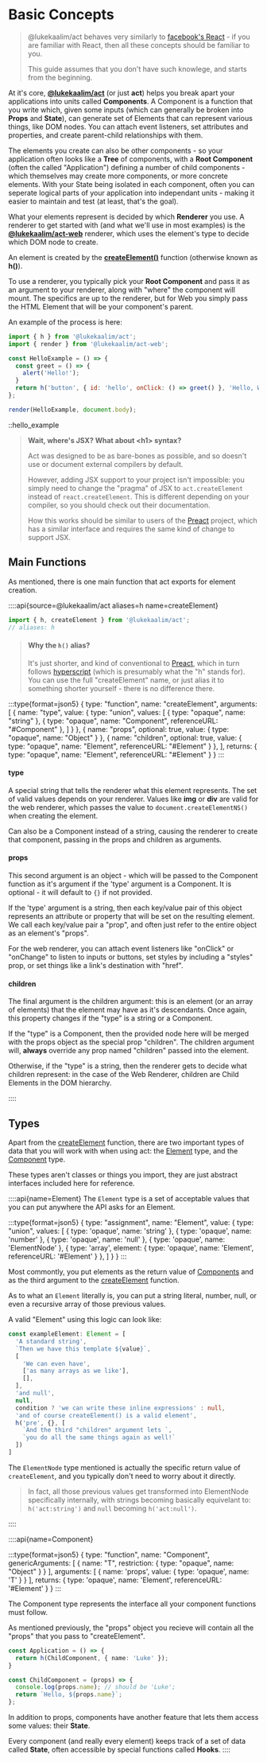 
# Basic Concepts

> @lukekaalim/act behaves very similarly to [facebook's React](https://reactjs.org/) -
> if you are familiar with React, then all these concepts
> should be familiar to you.
>
> This guide assumes that you don't have such knowlege,
> and starts from the beginning.


At it's core, **[@lukekaalim/act](/)** (or just **act**) helps you break apart your applications into units called **Components**.
A Component is a function that you write which, given some inputs (which can generally be broken into **Props** and **State**), can generate set of Elements that can represent various things, like DOM nodes. You can attach event listeners, set attributes and properties, and create parent-child relationships with them.

The elements you create can also be other components - so your application often looks like a **Tree** of components, with a **Root Component** (often the called "Application") defining a number of child components - which themselves may create more components, or more concrete elements. With your State being isolated in each component, often you can seperate logical parts of your application into independant units - making it easier to maintain and test (at least, that's the goal).

What your elements represent is decided by which **Renderer** you use. A renderer to get started with (and what we'll use in most examples) is the **[@lukekaalim/act-web](/web)** renderer, which uses the element's type to decide which DOM node to create.

An element is created by the [**createElement()**](#createElement) function (otherwise known as **h()**).

To use a renderer, you typically pick your **Root Component** and pass it as an
argument to your renderer, along with "where" the component will mount. The specifics are
up to the renderer, but for Web you simply pass the HTML Element that will be your component's parent.

An example of the process is here:

```js
import { h } from '@lukekaalim/act';
import { render } from '@lukekaalim/act-web';

const HelloExample = () => {
  const greet = () => {
    alert('Hello!');
  }
  return h('button', { id: 'hello', onClick: () => greet() }, 'Hello, World!');
};

render(HelloExample, document.body);
```

::hello_example

> **Wait, where's JSX? What about \<h1\> syntax?**
>
> Act was designed to be as bare-bones as possible, and so doesn't
> use or document external compilers by default.
> 
> However, adding JSX support to your project isn't impossible: you
> simply need to
> change the "pragma" of JSX to `act.createElement` instead of
> `react.createElement`. This is different depending on your
> compiler, so you should check out their documentation.
>
> How this works should be similar to users of the [Preact]() project, which
> has a similar interface and requires the same kind of change to support
> JSX.


## Main Functions

As mentioned, there is one main function that act exports for element creation.

::::api{source=@lukekaalim/act aliases=h name=createElement}

```ts
import { h, createElement } from '@lukekaalim/act';
// aliases: h
```

> #### Why the `h()` alias?
>
> It's just shorter, and kind of conventional to [Preact](https://preactjs.com/),
> which in turn follows [hyperscript](https://hyperscript.org/) (which is presumably what the "h" stands for).
> You can use the full "createElement" name, or just alias it to something shorter yourself - there is no difference there.

:::type{format=json5}
{
  type: "function",
  name: "createElement",
  arguments: [
    { name: "type", value: { type: "union", values: [
      { type: "opaque", name: "string" },
      { type: "opaque", name: "Component", referenceURL: "#Component" },
    ] } },
    { name: "props", optional: true, value: { type: "opaque", name: "Object" } },
    { name: "children", optional: true, value: { type: "opaque", name: "Element", referenceURL: "#Element" } },
  ],
  returns: { type: "opaque", name: "Element", referenceURL: "#Element" }
}
:::

#### type
A special string that tells the renderer what this element represents.
The set of valid values depends on your renderer.
Values like **img** or **div** are valid for the web renderer, which passes
the value to `document.createElementNS()` when creating the element.

Can also be a Component instead of a string, causing the renderer to
create that component, passing in the props and children as arguments.

#### props
This second argument is an object - which will be passed to the
Component function as it's argument if the 'type' argument is a Component.
It is optional - it will default to `{}` if not provided.

If the 'type' argument is a string, then each key/value pair of this object represents an
attribute or property that will be set on the resulting element.
We call each key/value pair a "prop", and often just refer to the entire object as an element's "props".

For the web renderer,
you can attach event listeners like "onClick" or "onChange" to listen to inputs or buttons, set styles
by including a "styles" prop, or set things like a link's destination with "href".
#### children
The final argument is the children argument: this is an element (or an array of elements)
that the element may have as it's descendants. Once again, this property changes if the "type"
is a string or a Component.

If the "type" is a Component, then the provided node here will be merged with the props object as
the special prop "children". The children argument will, **always**
override any prop named "children" passed into the element.

Otherwise, if the "type" is a string, then the renderer gets to decide what children represent: in the
case of the Web Renderer, children are Child Elements in the DOM hierarchy.

::::

## Types

Apart from the [createElement](#createElement) function, there are two important types of data
that you will work with when using act: the [Element](#Element) type, and the [Component](#Component) type.

These types aren't classes or things you import, they are just abstract interfaces included here
for reference.

::::api{name=Element}
The `Element` type is a set of acceptable values that you can put anywhere the API
asks for an Element.

:::type{format=json5}
{
  type: "assignment",
  name: "Element",
  value: {
    type: "union",
    values: [
      { type: 'opaque', name: 'string' },
      { type: 'opaque', name: 'number' },
      { type: 'opaque', name: 'null' },
      { type: 'opaque', name: 'ElementNode' },
      { type: 'array', element: { type: 'opaque', name: 'Element', referenceURL: '#Element' } },
    ]
  }
}
:::

Most commontly, you put elements as the return value of [Components](#Component) and as the third
argument to the [createElement](#createElement) function.

As to what an `Element` literally is, you can put a string literal, number, null, or even a recursive array of those previous values.

A valid "Element" using this logic can look like:
```ts
const exampleElement: Element = [
  'A standard string',
  `Then we have this template ${value}`,
  [
    'We can even have',
    ['as many arrays as we like'],
    [],
  ],
  'and null',
  null,
  condition ? 'we can write these inline expressions' : null,
  'and of course createElement() is a valid element',
  h('pre', {}, [
    `And the third "children" argument lets `,
    `you do all the same things again as well!`
  ])
]
```
The `ElementNode` type mentioned is actually the specific return value of `createElement`,
and you typically don't need to worry about it directly.

> In fact, all those previous values get transformed into ElementNode specifically internally,
> with strings becoming basically equivelant to:
> `h('act:string')`
> and `null` becoming
> `h('act:null')`.

::::


::::api{name=Component}

:::type{format=json5}
{
  type: "function",
  name: "Component",
  genericArguments: [
    { name: "T", restriction: { type: "opaque", name: "Object" } }
  ],
  arguments: [
    { name: 'props', value: { type: 'opaque', name: 'T' } }
  ],
  returns: { type: 'opaque', name: 'Element', referenceURL: '#Element' }
}
:::

The Component type represents the interface all your component functions must follow.

As mentioned previously, the "props" object you recieve will contain all the "props"
that you pass to "createElement".

```ts
const Application = () => {
  return h(ChildComponent, { name: 'Luke' });
}

const ChildComponent = (props) => {
  console.log(props.name); // should be 'Luke';
  return `Hello, ${props.name}`;
};
```

In addition to props, components have another feature that lets them access some values: their **State**.

Every component (and really every element) keeps track of a set of data called **State**, often accessible by
special functions called **Hooks**.
::::